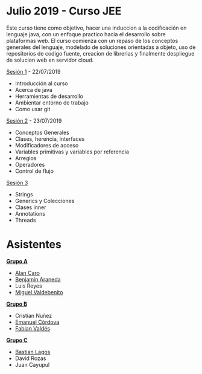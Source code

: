 # Julio 2019 - Curso JEE
Este curso tiene como objetivo, hacer una induccion a la codificación en lenguaje java, con un enfoque practico hacia el desarrollo sobre plataformas web. El curso comienza con un repaso de los conceptos generales del lenguaje, modelado de soluciones orientadas a objeto, uso de repositorios de codigo fuente, creacion de librerias y finalmente despliegue de solucion web en servidor cloud.

[Sesión 1](https://github.com/lbgutierrez/curso-jee-julio/blob/master/documentacion/presentaciones/Capacitaci%C3%B3n%20JEE%20-%20Sesi%C3%B3n%201.pptx?raw=true) - 22/07/2019
  - Introducción al curso
  - Acerca de java
  - Herramientas de desarrollo
  - Ambientar entorno de trabajo
  - Como usar git

[Sesión 2](https://github.com/lbgutierrez/curso-jee-julio/blob/master/documentacion/presentaciones/Capacitaci%C3%B3n%20JEE%20-%20Sesi%C3%B3n%202.pptx?raw=true) - 23/07/2019
  - Conceptos Generales
  - Clases, herencia, interfaces
  - Modificadores de acceso
  - Variables primitivas y variables por referencia
  - Arreglos
  - Operadores
  - Control de flujo

[Sesión 3](https://github.com/lbgutierrez/curso-jee-julio/blob/master/documentacion/presentaciones/Capacitaci%C3%B3n%20JEE%20-%20Sesi%C3%B3n%203.pptx?raw=true)
  - Strings
  - Generics y Colecciones
  - Clases inner
  - Annotations
  - Threads


# Asistentes

**[Grupo A](https://github.com/benjaranedad/Proyecto-Pokemon)**
  - [Alan Caro](https://github.com/Alancaro2)
  - [Benjamin Araneda](https://github.com/benjaranedad)
  - Luis Reyes
  - [Miguel Valdebenito](https://github.com/caiido)

**[Grupo B](https://github.com/favc5/curso-jee-sesion2)**
  - Cristian Nuñez
  - [Emanuel Córdova](https://github.com/EmanuelCordova)
  - [Fabian Valdés](https://github.com/favc5)

**[Grupo C](https://github.com/BastianHor/ProyectoPokemon)**
  - [Bastian Lagos](https://github.com/BastianHor)
  - David Rozas
  - Juan Cayupul

